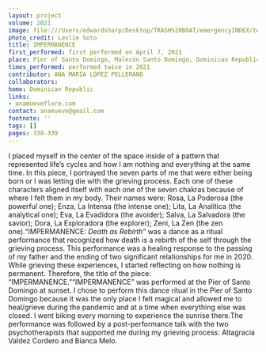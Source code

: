 ```yaml
---
layout: project
volume: 2021
image: file:///Users/edwardsharp/Desktop/TRASH%20BOAT/emergencyINDEX/ten_plus/guts/Links/1665430167080_Lopez_Ana.tif
photo_credit: Leslie Soto
title: IMPERMANENCE
first_performed: first performed on April 7, 2021
place: Pier of Santo Domingo, Malecón Santo Domingo, Dominican Republic
times_performed: performed twice in 2021
contributor: ANA MARÍA LÓPEZ PELLERANO
collaborators:
home: Dominican Republic
links:
- anamueveflore.com
contact: anamueve@gmail.com
footnote: ''
tags: []
pages: 338-339
---
```

I placed myself in the center of the space inside of a pattern that represented life’s cycles and how I am nothing and everything at the same time. In this piece, I portrayed the seven parts of me that were either being born or I was letting die with the grieving process. Each one of these characters aligned itself with each one of the seven chakras because of where I felt them in my body. Their names were: Rosa, La Poderosa (the powerful one); Enza, La Intensa (the intense one); Lita, La Analítica (the analytical one); Eva, La Evadidora (the avoider); Salva, La Salvadora (the savior); Dora, La Exploradora (the explorer); Zeni, La Zen (the zen one).“IMPERMANENCE: *Death as Rebirth*” was a dance as a ritual performance that recognized how death is a rebirth of the self through the grieving process. This performance was a healing response to the passing of my father and the ending of two significant relationships for me in 2020. While grieving these experiences, I started reflecting on how nothing is permanent. Therefore, the title of the piece: “IMPERMANENCE.”“IMPERMANENCE” was performed at the Pier of Santo Domingo at sunset. I chose to perform this dance ritual in the Pier of Santo Domingo because it was the only place I felt magical and allowed me to heal/grieve during the pandemic and at a time when everything else was closed. I went biking every morning to experience the sunrise there.The performance was followed by a post-performance talk with the two psychotherapists that supported me during my grieving process: Altagracia Valdez Cordero and Bianca Melo. 